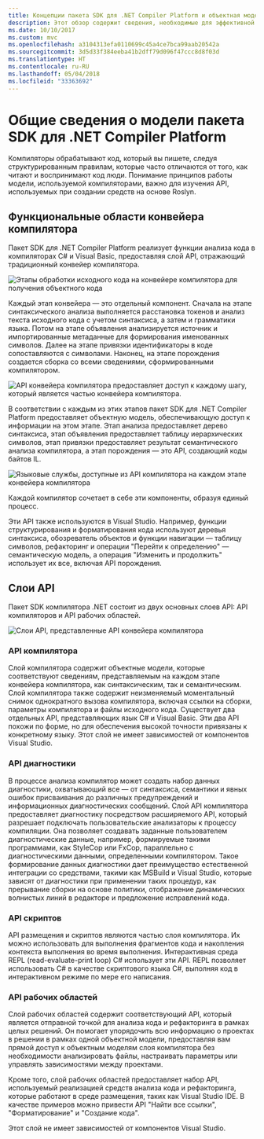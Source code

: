 ```yaml
---
title: Концепции пакета SDK для .NET Compiler Platform и объектная модель
description: Этот обзор содержит сведения, необходимые для эффективной работы с пакетом SDK компилятора .NET. Вы узнаете о слоях API, основных используемых типах и общей объектной модели.
ms.date: 10/10/2017
ms.custom: mvc
ms.openlocfilehash: a3104313efa0110699c45a4ce7bca99aab20542a
ms.sourcegitcommit: 3d5d33f384eeba41b2dff79d096f47ccc8d8f03d
ms.translationtype: HT
ms.contentlocale: ru-RU
ms.lasthandoff: 05/04/2018
ms.locfileid: "33363692"
---
```

# <a name="understand-the-net-compiler-platform-sdk-model"></a>Общие сведения о модели пакета SDK для .NET Compiler Platform

Компиляторы обрабатывают код, который вы пишете, следуя структурированным правилам, которые часто отличаются от того, как читают и воспринимают код люди. Понимание принципов работы модели, используемой компиляторами, важно для изучения API, используемых при создании средств на основе Roslyn. 

## <a name="compiler-pipeline-functional-areas"></a>Функциональные области конвейера компилятора

Пакет SDK для .NET Compiler Platform реализует функции анализа кода в компиляторах C# и Visual Basic, предоставляя слой API, отражающий традиционный конвейер компилятора.

![Этапы обработки исходного кода на конвейере компилятора для получения объектного кода](media/compiler-api-model/compiler-pipeline.png)

Каждый этап конвейера — это отдельный компонент. Сначала на этапе синтаксического анализа выполняется расстановка токенов и анализ текста исходного кода с учетом синтаксиса, а затем и грамматики языка. Потом на этапе объявления анализируется источник и импортированные метаданные для формирования именованных символов. Далее на этапе привязки идентификаторы в коде сопоставляются с символами. Наконец, на этапе порождения создается сборка со всеми сведениями, сформированными компилятором.

![API конвейера компилятора предоставляет доступ к каждому шагу, который является частью конвейера компилятора.](media/compiler-api-model/compiler-pipeline-api.png)

В соответствии с каждым из этих этапов пакет SDK для .NET Compiler Platform предоставляет объектную модель, обеспечивающую доступ к информации на этом этапе. Этап анализа предоставляет дерево синтаксиса, этап объявления предоставляет таблицу иерархических символов, этап привязки предоставляет результат семантического анализа компилятора, а этап порождения — это API, создающий коды байтов IL.

![Языковые службы, доступные из API компилятора на каждом этапе конвейера компилятора](media/compiler-api-model/compiler-pipeline-lang-svc.png)

Каждой компилятор сочетает в себе эти компоненты, образуя единый процесс.

Эти API также используются в Visual Studio. Например, функции структурирования и форматирования кода используют деревья синтаксиса, обозреватель объектов и функции навигации — таблицу символов, рефакторинг и операции "Перейти к определению" — семантическую модель, а операция "Изменить и продолжить" использует их все, включая API порождения. 

## <a name="api-layers"></a>Слои API

Пакет SDK компилятора .NET состоит из двух основных слоев API: API компиляторов и API рабочих областей.

![Слои API, представленные API конвейера компилятора](media/compiler-api-model/api-layers.png)

### <a name="compiler-apis"></a>API компилятора

Слой компилятора содержит объектные модели, которые соответствуют сведениям, представляемым на каждом этапе конвейера компилятора, как синтаксическим, так и семантическим. Слой компилятора также содержит неизменяемый моментальный снимок однократного вызова компилятора, включая ссылки на сборки, параметры компилятора и файлы исходного кода. Существует два отдельных API, представляющих язык C# и Visual Basic. Эти два API похожи по форме, но для обеспечения высокой точности привязаны к конкретному языку. Этот слой не имеет зависимостей от компонентов Visual Studio.

### <a name="diagnostic-apis"></a>API диагностики

В процессе анализа компилятор может создать набор данных диагностики, охватывающий все — от синтаксиса, семантики и явных ошибок присваивания до различных предупреждений и информационных диагностических сообщений. Слой API компилятора предоставляет диагностику посредством расширяемого API, который разрешает подключать пользовательские анализаторы к процессу компиляции. Она позволяет создавать заданные пользователем диагностические данные, например, формируемые такими программами, как StyleCop или FxCop, параллельно с диагностическими данными, определенными компилятором. Такое формирование данных диагностики дает преимущество естественной интеграции со средствами, такими как MSBuild и Visual Studio, которые зависят от диагностики при применении таких процедур, как прерывание сборки на основе политики, отображение динамических волнистых линий в редакторе и предложение исправлений кода.

### <a name="scripting-apis"></a>API скриптов

API размещения и скриптов являются частью слоя компилятора. Их можно использовать для выполнения фрагментов кода и накопления контекста выполнения во время выполнения.
Интерактивная среда REPL (read-evaluate-print loop) C# использует эти API. REPL позволяет использовать C# в качестве скриптового языка C#, выполняя код в интерактивном режиме по мере его написания.

### <a name="workspaces-apis"></a>API рабочих областей

Слой рабочих областей содержит соответствующий API, который является отправной точкой для анализа кода и рефакторинга в рамках целых решений. Он помогает упорядочить всю информацию о проектах в решении в рамках одной объектной модели, предоставляя вам прямой доступ к объектным моделям слоя компилятора без необходимости анализировать файлы, настраивать параметры или управлять зависимостями между проектами.

Кроме того, слой рабочих областей предоставляет набор API, используемый реализацией средств анализа кода и рефакторинга, которые работают в среде размещения, таких как Visual Studio IDE. В качестве примеров можно привести API "Найти все ссылки", "Форматирование" и "Создание кода".

Этот слой не имеет зависимостей от компонентов Visual Studio.
